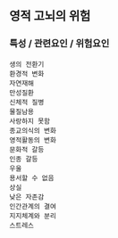 ## 영적 고뇌의 위험



### 특성 / 관련요인 / 위험요인

>   

    생의 전환기
    환경적 변화
    자연재해
    만성질환
    신체적 질병
    물질남용
    사랑하지 못함
    종교의식의 변화
    영적활동의 변화
    문화적 갈등
    인종 갈등
    우울
    용서할 수 없음
    상실
    낮은 자존감
    인간관계의 결여
    지지체계와 분리
    스트레스
